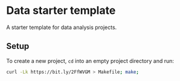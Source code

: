 # Data starter template

A starter template for data analysis projects.

## Setup

To create a new project, `cd` into an empty project directory and run:
```sh
curl -Lk https://bit.ly/2FfWVGM > Makefile; make;
```
